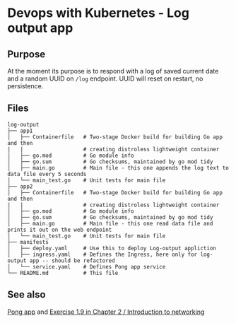 # Devops with Kubernetes - Log output app

## Purpose

At the moment its purpose is to respond with a log of saved current date and a random UUID on `/log` endpoint. UUID will reset on restart, no persistence.

## Files

```
log-output
├── app1
│   ├── Containerfile   # Two-stage Docker build for building Go app and then         
|   |                   # creating distroless lightweight container
│   ├── go.mod          # Go module info  
│   ├── go.sum          # Go checksums, maintained by go mod tidy
│   ├── main.go         # Main file - this one appends the log text to data file every 5 seconds
│   └── main_test.go    # Unit tests for main file
├── app2
│   ├── Containerfile   # Two-stage Docker build for building Go app and then 
|   |                   # creating distroless lightweight container
│   ├── go.mod          # Go module info
│   ├── go.sum          # Go checksums, maintained by go mod tidy 
│   ├── main.go         # Main file - this one read data file and prints it out on the web endpoint
│   └── main_test.go    # Unit tests for main file 
├── manifests
│   ├── deploy.yaml     # Use this to deploy Log-output appliction
│   ├── ingress.yaml    # Defines the Ingress, here only for log-output app -- should be refactored
│   └── service.yaml    # Defines Pong app service
└── README.md           # This file
```
## See also

[Pong app](../pong-app) and [Exercise 1.9 in Chapter 2 / Introduction to networking](https://courses.mooc.fi/org/uh-cs/courses/devops-with-kubernetes/chapter-2/introduction-to-networking)
